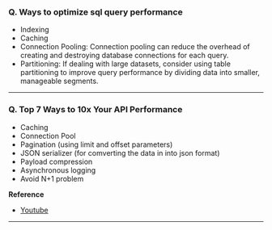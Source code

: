 ### Q. Ways to optimize sql query performance
 - Indexing
 - Caching
 - Connection Pooling: Connection pooling can reduce the overhead of creating and destroying database connections for each query.
 - Partitioning: If dealing with large datasets, consider using table partitioning to improve query performance by dividing data into smaller, manageable segments.

 ---

### Q. Top 7 Ways to 10x Your API Performance
 - Caching
 - Connection Pool
 - Pagination (using limit and offset parameters)
 - JSON serializer (for comverting the data in into json format)
 - Payload compression
 - Asynchronous logging
 - Avoid N+1 problem

 **Reference**
 - [Youtube](https://www.youtube.com/watch?v=zvWKqUiovAM)

 ---

